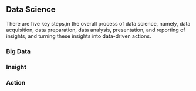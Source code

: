 ## Data Science
There are five key steps,in the overall process of data science, namely,
data acquisition, 
data preparation,
data analysis, 
presentation, 
and reporting of insights,
and turning these insights into data-driven actions.

### Big Data

### Insight

### Action